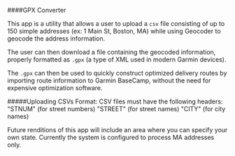 ####GPX Converter

This app is a utility that allows a user to upload a `csv` file
consisting of up to 150 simple addresses (ex: 1 Main St, Boston, MA) while using Geocoder to geocode the address information. 

The user can then download a file containing the geocoded information, properly formatted as `.gpx` (a type of XML used in modern Garmin devices).

The `.gpx` can then be used to quickly construct optimized delivery routes by importing route information to Garmin BaseCamp, without the need for expensive optimization software.

#####Uploading CSVs
Format: CSV files must have the following headers:
"STNUM" (for street numbers)
"STREET" (for street names)
"CITY" (for city names)

Future renditions of this app will include an area where you can specify your
own state. Currently the system is configured to process MA addresses only.

